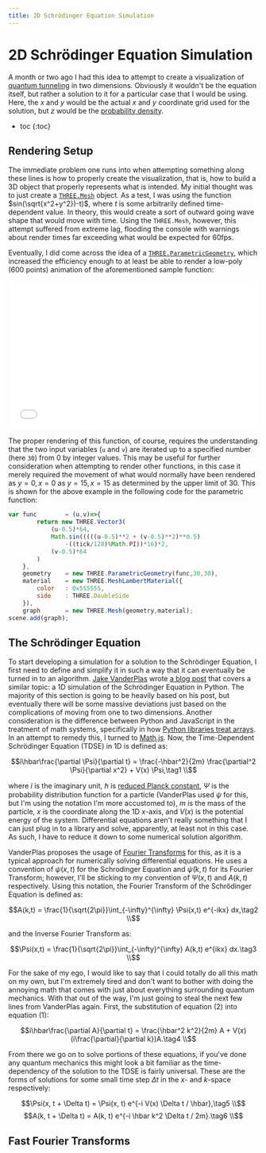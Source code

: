 ```yaml
---
title: 2D Schrödinger Equation Simulation
---
```


# 2D Schrödinger Equation Simulation

A month or two ago I had this idea to attempt to create a visualization of [quantum tunneling](https://en.wikipedia.org/wiki/Quantum_tunnelling) in two dimensions.
Obviously it wouldn't be the equation itself, but rather a solution to it for a particular case that I would be using.
Here, the $x$ and $y$ would be the actual $x$ and $y$ coordinate grid used for the solution, but $z$ would be the [probability density](https://www.khanacademy.org/math/statistics-probability/random-variables-stats-library/random-variables-continuous/v/probability-density-functions).

* toc
{:toc}

## Rendering Setup

The immediate problem one runs into when attempting something along these lines is how to properly create the visualization, that is, how to build a 3D object that properly represents what is intended.
My initial thought was to just create a [`THREE.Mesh`](https://threejs.org/docs/#api/objects/Mesh) object.
As a test, I was using the function $sin(\sqrt{x^2+y^2})-t)$, where $t$ is some arbitrarily defined time-dependent value.
In theory, this would create a sort of outward going wave shape that would move with time.
Using the `THREE.Mesh`, however, this attempt suffered from extreme lag, flooding the console with warnings about render times far exceeding what would be expected for 60fps.

Eventually, I did come across the idea of a [`THREE.ParametricGeometry`](https://threejs.org/docs/#api/geometries/ParametricGeometry), which increased the efficiency enough to at least be able to render a low-poly ($600$ points) animation of the aforementioned sample function:

<iframe src="/js/3/sinusoid.html" style="border:0;outline:0;width:100%;height:300px;">
</iframe>

The proper rendering of this function, of course, requires the understanding that the two input variables (`u` and `v`) are iterated up to a specified number (here `30`) from $0$ by integer values.
This may be useful for further consideration when attempting to render other functions, in this case it merely required the movement of what would normally have been rendered as $y=0, x=0$ as $y=15, x=15$ as determined by the upper limit of $30$.
This is shown for the above example in the following code for the parametric function:

```javascript
var	func		= (u,v)=>{
        return new THREE.Vector3(
            (u-0.5)*64,
            Math.sin(((((u-0.5)**2 + (v-0.5)**2)**0.5)
                -((tick/128)%Math.PI))*16)*2,
            (v-0.5)*64
        )
    },
    geometry	= new THREE.ParametricGeometry(func,30,30),
    material	= new THREE.MeshLambertMaterial({
        color   : 0x555555,
        side    : THREE.DoubleSide
    }),
    graph		= new THREE.Mesh(geometry,material);
scene.add(graph);
```

## The Schrödinger Equation

To start developing a simulation for a solution to the Schrödinger Equation, I first need to define and simplify it in such a way that it can eventually be turned in to an algorithm.
[Jake VanderPlas](https://twitter.com/jakevdp) wrote [a blog post](https://jakevdp.github.io/blog/2012/09/05/quantum-python/) that covers a similar topic: a 1D simulation of the Schrödinger Equation in Python.
The majority of this section is going to be heavily based on his post, but eventually there will be some massive deviations just based on the complications of moving from one to two dimensions.
Another consideration is the difference between Python and JavaScript in the treatment of math systems, specifically in how [Python libraries treat arrays](http://www.scipy-lectures.org/intro/numpy/operations.html).
In an attempt to remedy this, I turned to [Math.js](http://mathjs.org/).
Now, the Time-Dependent Schrödinger Equation (TDSE) in 1D is defined as:

$$i\hbar\frac{\partial \Psi}{\partial t} = \frac{-\hbar^2}{2m} \frac{\partial^2 \Psi}{\partial x^2} + V(x) \Psi,\tag1 \\$$

where $i$ is the imaginary unit, $\hbar$ is [reduced Planck constant](https://en.wikipedia.org/wiki/Planck_constant), $\Psi$ is the probability distribution function for a particle (VanderPlas used $\psi$ for this, but I'm using the notation I'm more accustomed to), $m$ is the mass of the particle, $x$ is the coordinate along the 1D $x$-axis, and $V(x)$ is the potential energy of the system.
Differential equations aren't really something that I can just plug in to a library and solve, apparently, at least not in this case.
As such, I have to reduce it down to some numerical solution algorithm.

VanderPlas proposes the usage of [Fourier Transforms](http://www.thefouriertransform.com/) for this, as it is a typical approach for numerically solving differential equations.
He uses a convention of $\psi(x,t)$ for the Schrodinger Equation and $\widetilde{\psi}(k,t)$ for its Fourier Transform; however, I'll be sticking to my convention of $\Psi(x,t)$ and $A(k,t)$ respectively.
Using this notation, the Fourier Transform of the Schrödinger Equation is defined as:

$$A(k,t) = \frac{1}{\sqrt{2\pi}}\int_{-\infty}^{\infty} \Psi(x,t) e^{-ikx} dx,\tag2 \\$$

and the Inverse Fourier Transform as:

$$\Psi(x,t) = \frac{1}{\sqrt{2\pi}}\int_{-\infty}^{\infty} A(k,t) e^{ikx} dx.\tag3 \\$$

For the sake of my ego, I would like to say that I could totally do all this math on my own, but I'm extremely tired and don't want to bother with doing the annoying math that comes with just about everything surrounding quantum mechanics.
With that out of the way, I'm just going to steal the next few lines from VanderPlas again.
First, the substitution of equation $(2)$ into equation $(1)$:

$$i\hbar\frac{\partial A}{\partial t} = \frac{\hbar^2 k^2}{2m} A + V(x)(i\frac{\partial}{\partial k})A.\tag4 \\$$

From there we go on to solve portions of these equations, if you've done any quantum mechanics this might look a bit familiar as the time-dependency of the solution to the TDSE is fairly universal.
These are the forms of solutions for some small time step $\Delta t$ in the $x$- and $k$-space respectively:

$$\Psi(x, t + \Delta t) = \Psi(x, t) e^{-i V(x) \Delta t / \hbar},\tag5 \\$$
$$A(k, t + \Delta t) = A(k, t) e^{-i \hbar k^2 \Delta t / 2m}.\tag6 \\$$

## Fast Fourier Transforms
